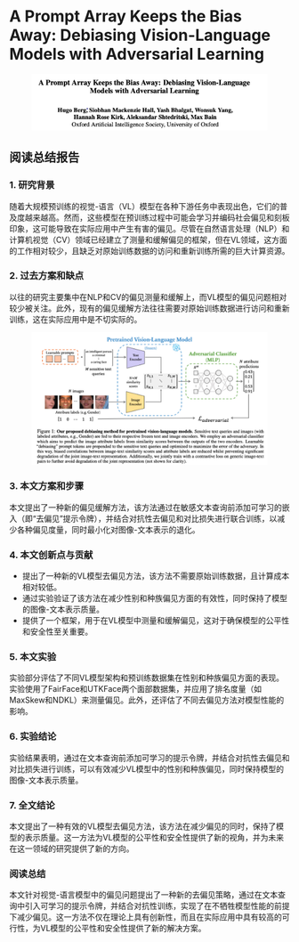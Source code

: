# A Prompt Array Keeps the Bias Away: Debiasing Vision-Language Models with Adversarial Learning

<figure><img src="../.gitbook/assets/image (4) (1) (1) (1) (1) (1) (1).png" alt=""><figcaption></figcaption></figure>

## 阅读总结报告

### 1. 研究背景

随着大规模预训练的视觉-语言（VL）模型在各种下游任务中表现出色，它们的普及度越来越高。然而，这些模型在预训练过程中可能会学习并编码社会偏见和刻板印象，这可能导致在实际应用中产生有害的偏见。尽管在自然语言处理（NLP）和计算机视觉（CV）领域已经建立了测量和缓解偏见的框架，但在VL领域，这方面的工作相对较少，且缺乏对原始训练数据的访问和重新训练所需的巨大计算资源。

### 2. 过去方案和缺点

以往的研究主要集中在NLP和CV的偏见测量和缓解上，而VL模型的偏见问题相对较少被关注。此外，现有的偏见缓解方法往往需要对原始训练数据进行访问和重新训练，这在实际应用中是不切实际的。

<figure><img src="../.gitbook/assets/image (1) (1) (1) (1) (1) (1) (1) (1) (1) (1) (1) (1) (1) (1).png" alt=""><figcaption></figcaption></figure>

### 3. 本文方案和步骤

本文提出了一种新的偏见缓解方法，该方法通过在敏感文本查询前添加可学习的嵌入（即“去偏见”提示令牌），并结合对抗性去偏见和对比损失进行联合训练，以减少各种偏见度量，同时最小化对图像-文本表示的退化。

### 4. 本文创新点与贡献

* 提出了一种新的VL模型去偏见方法，该方法不需要原始训练数据，且计算成本相对较低。
* 通过实验验证了该方法在减少性别和种族偏见方面的有效性，同时保持了模型的图像-文本表示质量。
* 提供了一个框架，用于在VL模型中测量和缓解偏见，这对于确保模型的公平性和安全性至关重要。

### 5. 本文实验

实验部分评估了不同VL模型架构和预训练数据集在性别和种族偏见方面的表现。实验使用了FairFace和UTKFace两个面部数据集，并应用了排名度量（如MaxSkew和NDKL）来测量偏见。此外，还评估了不同去偏见方法对模型性能的影响。

### 6. 实验结论

实验结果表明，通过在文本查询前添加可学习的提示令牌，并结合对抗性去偏见和对比损失进行训练，可以有效减少VL模型中的性别和种族偏见，同时保持模型的图像-文本表示质量。

### 7. 全文结论

本文提出了一种有效的VL模型去偏见方法，该方法在减少偏见的同时，保持了模型的表示质量。这一方法为VL模型的公平性和安全性提供了新的视角，并为未来在这一领域的研究提供了新的方向。

### 阅读总结

本文针对视觉-语言模型中的偏见问题提出了一种新的去偏见策略，通过在文本查询中引入可学习的提示令牌，并结合对抗性训练，实现了在不牺牲模型性能的前提下减少偏见。这一方法不仅在理论上具有创新性，而且在实际应用中具有较高的可行性，为VL模型的公平性和安全性提供了新的解决方案。
